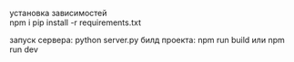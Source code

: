 установка зависимостей  
npm i
pip install -r requirements.txt

запуск сервера:     python server.py
билд проекта:       npm run build     или    npm run dev
